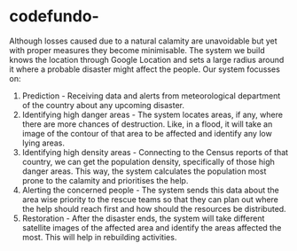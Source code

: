 # codefundo-
Although losses caused due to a natural calamity are unavoidable but yet with proper measures they become minimisable. 
The system we build knows the location through Google Location and sets a large radius around it where a probable disaster might affect the people. Our system focusses on:
1. Prediction - Receiving data and alerts from meteorological department of the country about any upcoming disaster.
2. Identifying high danger areas - The system locates areas, if any, where there are more chances of destruction. Like, in a flood, it will take an image of the contour of that area to be affected and identify any low lying areas.
3. Identifying high density areas - Connecting to the Census reports of that country, we can get the population density, specifically of those high danger areas. This way, the system calculates the population most prone to the calamity and prioritises the help.
4. Alerting the concerned people - The system sends this data about the area wise priority to the rescue teams so that they can plan out where the help should reach first and how should the resources be distributed.
5. Restoration - After the disaster ends, the system will take different satellite images of the affected area and identify the areas affected the most. This will help in rebuilding activities.
